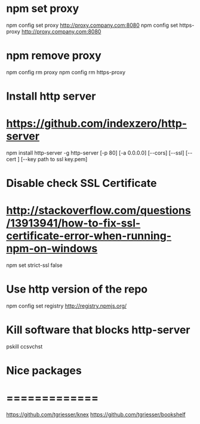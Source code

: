 # npm set proxy
npm config set proxy http://proxy.company.com:8080
npm config set https-proxy http://proxy.company.com:8080

# npm remove proxy
npm config rm proxy
npm config rm https-proxy

# Install http server
# https://github.com/indexzero/http-server
npm install http-server -g
http-server [-p 80] [-a 0.0.0.0] [--cors] [--ssl] [--cert <path to ssl cert.pem>] [--key path to ssl key.pem]

# Disable check SSL Certificate
# http://stackoverflow.com/questions/13913941/how-to-fix-ssl-certificate-error-when-running-npm-on-windows
npm set strict-ssl false

# Use http version of the repo
npm config set registry http://registry.npmjs.org/

# Kill software that blocks http-server
pskill ccsvchst

# Nice packages
# =============
https://github.com/tgriesser/knex
https://github.com/tgriesser/bookshelf